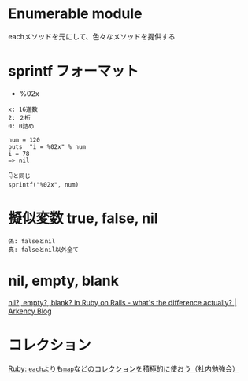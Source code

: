 # Enumerable module
eachメソッドを元にして、色々なメソッドを提供する



# sprintf フォーマット
- %02x
```
x: 16進数
2: ２桁
0: 0詰め
```
```
num = 120
puts  "i = %02x" % num
i = 78
=> nil

👇と同じ
sprintf("%02x", num)
```


# 擬似変数 true, false, nil
```
偽: falseとnil
真: falseとnil以外全て
```

# nil, empty, blank
[nil?, empty?, blank? in Ruby on Rails - what's the difference actually? | Arkency Blog](https://blog.arkency.com/2017/07/nil-empty-blank-ruby-rails-difference/)

# コレクション
[Ruby: `each`よりも`map`などのコレクションを積極的に使おう（社内勉強会）](https://techracho.bpsinc.jp/hachi8833/2018_07_20/59639)

